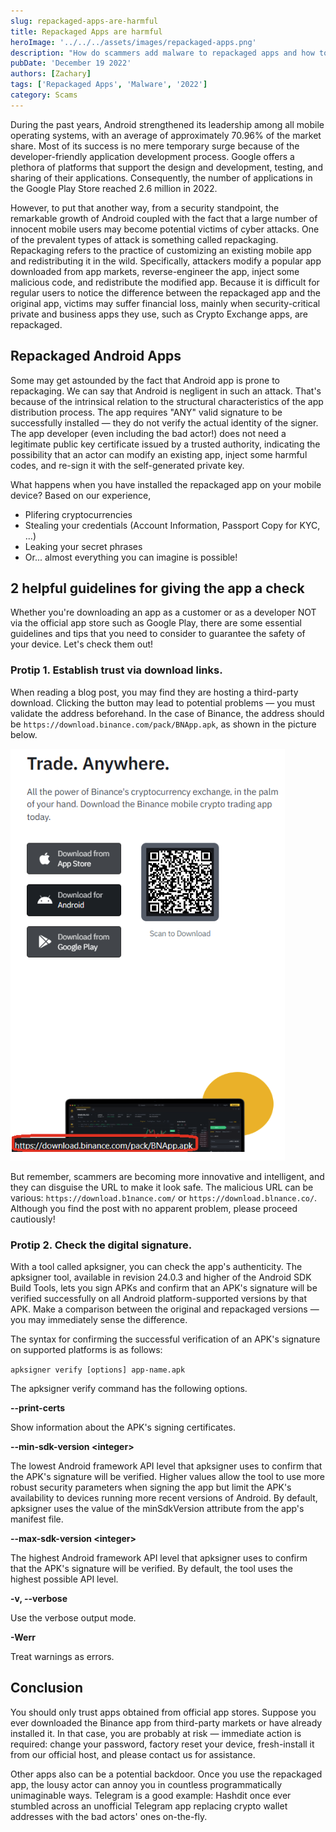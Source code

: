 ```yaml
---
slug: repackaged-apps-are-harmful
title: Repackaged Apps are harmful
heroImage: '../../../assets/images/repackaged-apps.png'
description: "How do scammers add malware to repackaged apps and how to identify them?"
pubDate: 'December 19 2022'
authors: [Zachary]
tags: ['Repackaged Apps', 'Malware', '2022']
category: Scams
---
```


During the past years, Android strengthened its leadership among all mobile operating systems, with an average of approximately 70.96% of the market share. Most of its success is no mere temporary surge because of the developer-friendly application development process. Google offers a plethora of platforms that support the design and development, testing, and sharing of their applications. Consequently, the number of applications in the Google Play Store reached 2.6 million in 2022. 

However, to put that another way, from a security standpoint, the remarkable growth of Android coupled with the fact that a large number of innocent mobile users may become potential victims of cyber attacks. One of the prevalent types of attack is something called repackaging. Repackaging refers to the practice of customizing an existing mobile app and redistributing it in the wild. Specifically, attackers modify a popular app downloaded from app markets, reverse-engineer the app, inject some malicious code, and redistribute the modified app. Because it is difficult for regular users to notice the difference between the repackaged app and the original app, victims may suffer financial loss, mainly when security-critical private and business apps they use, such as Crypto Exchange apps, are repackaged.

## Repackaged Android Apps

Some may get astounded by the fact that Android app is prone to repackaging. We can say that Android is negligent in such an attack. That's because of the intrinsical relation to the structural characteristics of the app distribution process. The app requires "ANY" valid signature to be successfully installed — they do not verify the actual identity of the signer. The app developer (even including the bad actor!) does not need a legitimate public key certificate issued by a trusted authority, indicating the possibility that an actor can modify an existing app, inject some harmful codes, and re-sign it with the self-generated private key. 





What happens when you have installed the repackaged app on your mobile device? Based on our experience,

- Plifering cryptocurrencies
- Stealing your credentials (Account Information, Passport Copy for KYC, ...)
- Leaking your secret phrases
- Or... almost everything you can imagine is possible!

## 2 helpful guidelines for giving the app a check

Whether you're downloading an app as a customer or as a developer NOT via the official app store such as Google Play, there are some essential guidelines and tips that you need to consider to guarantee the safety of your device. Let's check them out!

### Protip 1. Establish trust via download links.

When reading a blog post, you may find they are hosting a third-party download. Clicking the button may lead to potential problems — you must validate the address beforehand. In the case of Binance, the address should be `https://download.binance.com/pack/BNApp.apk`, as shown in the picture below.

![IMG-1](./1.png)

But remember, scammers are becoming more innovative and intelligent, and they can disguise the URL to make it look safe. The malicious URL can be various: `https://download.b1nance.com/` or `https://download.blnance.co/`. Although you find the post with no apparent problem, please proceed cautiously!

### Protip 2. Check the digital signature.

With a tool called apksigner, you can check the app's authenticity. The apksigner tool, available in revision 24.0.3 and higher of the Android SDK Build Tools, lets you sign APKs and confirm that an APK's signature will be verified successfully on all Android platform-supported versions by that APK. Make a comparison between the original and repackaged versions — you may immediately sense the difference.

The syntax for confirming the successful verification of an APK's signature on supported platforms is as follows:

`apksigner verify [options] app-name.apk`

The apksigner verify command has the following options.

**--print-certs**

Show information about the APK's signing certificates.

**--min-sdk-version <integer\>**

The lowest Android framework API level that apksigner uses to confirm that the APK's signature will be verified. Higher values allow the tool to use more robust security parameters when signing the app but limit the APK's availability to devices running more recent versions of Android. By default, apksigner uses the value of the minSdkVersion attribute from the app's manifest file.

**--max-sdk-version <integer\>**

The highest Android framework API level that apksigner uses to confirm that the APK's signature will be verified. By default, the tool uses the highest possible API level.

**-v, --verbose**

Use the verbose output mode.

**-Werr**

Treat warnings as errors.

## Conclusion

You should only trust apps obtained from official app stores. Suppose you ever downloaded the Binance app from third-party markets or have already installed it. In that case, you are probably at risk — immediate action is required: change your password, factory reset your device, fresh-install it from our official host, and please contact us for assistance.

Other apps also can be a potential backdoor. Once you use the repackaged app, the lousy actor can annoy you in countless programmatically unimaginable ways. Telegram is a good example: Hashdit once ever stumbled across an unofficial Telegram app replacing crypto wallet addresses with the bad actors' ones on-the-fly.

